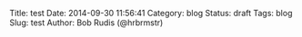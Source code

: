 Title: test
Date: 2014-09-30 11:56:41
Category: blog
Status: draft
Tags: blog
Slug: test
Author: Bob Rudis (@hrbrmstr)

